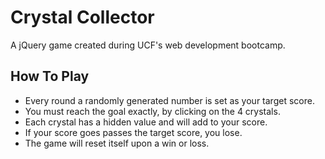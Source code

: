 # Crystal Collector

A jQuery game created during UCF's web development bootcamp.

## How To Play

* Every round a randomly generated number is set as your target score.
* You must reach the goal exactly, by clicking on the 4 crystals.
* Each crystal has a hidden value and will add to your score.
* If your score goes passes the target score, you lose.
* The game will reset itself upon a win or loss.